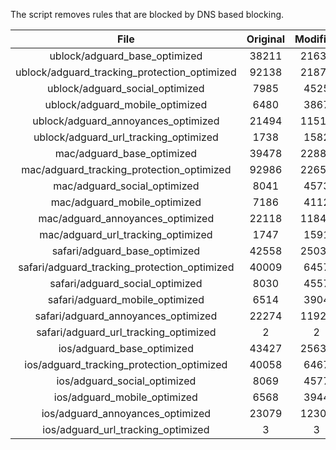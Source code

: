 The script removes rules that are blocked by DNS based blocking.


| File | Original | Modified |
|:----:|:-----:|:-----:|
| ublock/adguard_base_optimized | 38211 | 21637 |
| ublock/adguard_tracking_protection_optimized | 92138 | 21876 |
| ublock/adguard_social_optimized | 7985 | 4525 |
| ublock/adguard_mobile_optimized | 6480 | 3867 |
| ublock/adguard_annoyances_optimized | 21494 | 11517 |
| ublock/adguard_url_tracking_optimized | 1738 | 1582 |
| mac/adguard_base_optimized | 39478 | 22880 |
| mac/adguard_tracking_protection_optimized | 92986 | 22653 |
| mac/adguard_social_optimized | 8041 | 4573 |
| mac/adguard_mobile_optimized | 7186 | 4112 |
| mac/adguard_annoyances_optimized | 22118 | 11848 |
| mac/adguard_url_tracking_optimized | 1747 | 1591 |
| safari/adguard_base_optimized | 42558 | 25032 |
| safari/adguard_tracking_protection_optimized | 40009 | 6457 |
| safari/adguard_social_optimized | 8030 | 4557 |
| safari/adguard_mobile_optimized | 6514 | 3904 |
| safari/adguard_annoyances_optimized | 22274 | 11927 |
| safari/adguard_url_tracking_optimized | 2 | 2 |
| ios/adguard_base_optimized | 43427 | 25635 |
| ios/adguard_tracking_protection_optimized | 40058 | 6467 |
| ios/adguard_social_optimized | 8069 | 4577 |
| ios/adguard_mobile_optimized | 6568 | 3944 |
| ios/adguard_annoyances_optimized | 23079 | 12302 |
| ios/adguard_url_tracking_optimized | 3 | 3 |